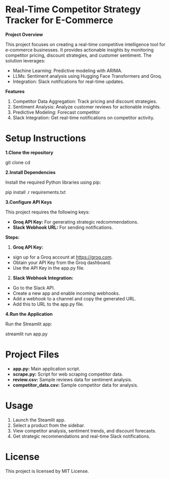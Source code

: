 # **Real-Time Competitor Strategy Tracker for E-Commerce**

**Project Overview**

This project focuses on creating a real-time competitive intelligence tool for e-commerce businesses. It provides actionable insights by monitoring competitor pricing, discount strategies, and customer sentiment. The solution leverages:



*   Machine Learning: Predictive modeling with ARIMA.
*   LLMs: Sentiment analysis using Hugging Face Transformers and Groq.
*   Integration: Slack notifications for real-time updates.





**Features**



1.   Competitor Data Aggregation: Track pricing and discount strategies.
2.   Sentiment Analysis: Analyze customer reviews for actionable insights.
3.   Predictive Modeling: Forecast competitor
4. Slack Integration: Get real-time notifications on competitor activity.  




# **Setup Instructions**

**1.Clone the repository**


git clone <repository-url>
cd <repository-directory>

**2.Install Dependencies**

Install the required Python libraries using pip:

pip install .r requirements.txt

**3.Configure API Keys**

This project requires the following keys:


*   **Groq API Key:** For generating strategic redcommendations.
*   **Slack Webhook URL:** For sending notifications.



**Steps:**


1.  **Groq API Key:**


*   sign up for a Groq account at https://groq.com.
*   Obtain your API Key from the Groq dashboard.
*   Use the API Key in the app.py file.



2.   **Slack Webhook Integration:**


*   Go to the Slack API.
*   Create a new app and enable incoming webhooks.
*   Add a webhook to a channel and copy the generated URL.
*   Add this to URL to the app.py file.







**4.Run the Application**

Run the Streamlit app:

streamlit run app.py

# **Project Files**



*   **app.py:** Main application script.
*   **scrape.py:** Script for web scraping competitor data.
*   **review.csv:** Sample reviews data for sentiment analysis.
*   **competitor_data.csv:** Sample competitor data for analysis.





# **Usage**


1. Launch the Steamlit app.  
2. Select a product from the sidebar.
3. View competitor analysis, sentiment trends, and discount forecasts.
4. Get strategic recommendations and real-time Slack notifications.





# **License**

This project is licensed by MIT License.
